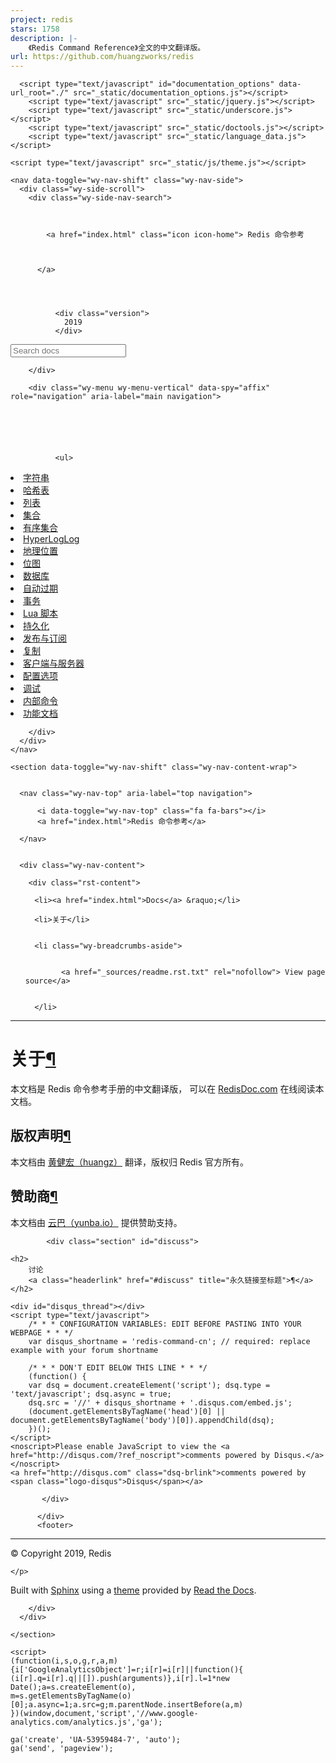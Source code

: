 ```yaml
---
project: redis
stars: 1758
description: |-
    《Redis Command Reference》全文的中文翻译版。
url: https://github.com/huangzworks/redis
---
```




<!DOCTYPE html>
<!--[if IE 8]><html class="no-js lt-ie9" lang="en" > <![endif]-->
<!--[if gt IE 8]><!--> <html class="no-js" lang="en" > <!--<![endif]-->
<head>
  <meta charset="utf-8">
  
  <meta name="viewport" content="width=device-width, initial-scale=1.0">
  
  <title>关于 &mdash; Redis 命令参考</title>
  

  
  
  
  

  
  <script type="text/javascript" src="_static/js/modernizr.min.js"></script>
  
    
      <script type="text/javascript" id="documentation_options" data-url_root="./" src="_static/documentation_options.js"></script>
        <script type="text/javascript" src="_static/jquery.js"></script>
        <script type="text/javascript" src="_static/underscore.js"></script>
        <script type="text/javascript" src="_static/doctools.js"></script>
        <script type="text/javascript" src="_static/language_data.js"></script>
    
    <script type="text/javascript" src="_static/js/theme.js"></script>

    

  
  <link rel="stylesheet" href="_static/css/theme.css" type="text/css" />
  <link rel="stylesheet" href="_static/pygments.css" type="text/css" />
    <link rel="index" title="Index" href="genindex.html" />
    <link rel="search" title="Search" href="search.html" /> 
</head>

<body class="wy-body-for-nav">

   
  <div class="wy-grid-for-nav">

    
    <nav data-toggle="wy-nav-shift" class="wy-nav-side">
      <div class="wy-side-scroll">
        <div class="wy-side-nav-search">
          

          
            <a href="index.html" class="icon icon-home"> Redis 命令参考
          

          
          </a>

          
            
            
              <div class="version">
                2019
              </div>
            
          

          
<div role="search">
  <form id="rtd-search-form" class="wy-form" action="search.html" method="get">
    <input type="text" name="q" placeholder="Search docs" />
    <input type="hidden" name="check_keywords" value="yes" />
    <input type="hidden" name="area" value="default" />
  </form>
</div>

          
        </div>

        <div class="wy-menu wy-menu-vertical" data-spy="affix" role="navigation" aria-label="main navigation">
          
            
            
              
            
            
              <ul>
<li class="toctree-l1"><a class="reference internal" href="string/index.html">字符串</a></li>
<li class="toctree-l1"><a class="reference internal" href="hash/index.html">哈希表</a></li>
<li class="toctree-l1"><a class="reference internal" href="list/index.html">列表</a></li>
<li class="toctree-l1"><a class="reference internal" href="set/index.html">集合</a></li>
<li class="toctree-l1"><a class="reference internal" href="sorted_set/index.html">有序集合</a></li>
<li class="toctree-l1"><a class="reference internal" href="hyperloglog/index.html">HyperLogLog</a></li>
<li class="toctree-l1"><a class="reference internal" href="geo/index.html">地理位置</a></li>
<li class="toctree-l1"><a class="reference internal" href="bitmap/index.html">位图</a></li>
<li class="toctree-l1"><a class="reference internal" href="database/index.html">数据库</a></li>
<li class="toctree-l1"><a class="reference internal" href="expire/index.html">自动过期</a></li>
<li class="toctree-l1"><a class="reference internal" href="transaction/index.html">事务</a></li>
<li class="toctree-l1"><a class="reference internal" href="script/index.html">Lua 脚本</a></li>
<li class="toctree-l1"><a class="reference internal" href="persistence/index.html">持久化</a></li>
<li class="toctree-l1"><a class="reference internal" href="pubsub/index.html">发布与订阅</a></li>
<li class="toctree-l1"><a class="reference internal" href="replication/index.html">复制</a></li>
<li class="toctree-l1"><a class="reference internal" href="client_and_server/index.html">客户端与服务器</a></li>
<li class="toctree-l1"><a class="reference internal" href="configure/index.html">配置选项</a></li>
<li class="toctree-l1"><a class="reference internal" href="debug/index.html">调试</a></li>
<li class="toctree-l1"><a class="reference internal" href="internal/index.html">内部命令</a></li>
<li class="toctree-l1"><a class="reference internal" href="topic/index.html">功能文档</a></li>
</ul>

            
          
        </div>
      </div>
    </nav>

    <section data-toggle="wy-nav-shift" class="wy-nav-content-wrap">

      
      <nav class="wy-nav-top" aria-label="top navigation">
        
          <i data-toggle="wy-nav-top" class="fa fa-bars"></i>
          <a href="index.html">Redis 命令参考</a>
        
      </nav>


      <div class="wy-nav-content">
        
        <div class="rst-content">
        
          















<div role="navigation" aria-label="breadcrumbs navigation">

  <ul class="wy-breadcrumbs">
    
      <li><a href="index.html">Docs</a> &raquo;</li>
        
      <li>关于</li>
    
    
      <li class="wy-breadcrumbs-aside">
        
            
            <a href="_sources/readme.rst.txt" rel="nofollow"> View page source</a>
          
        
      </li>
    
  </ul>

  
  <hr/>
</div>
          <div role="main" class="document" itemscope="itemscope" itemtype="http://schema.org/Article">
           <div itemprop="articleBody">
            
  <div class="section" id="id1">
<h1>关于<a class="headerlink" href="#id1" title="Permalink to this headline">¶</a></h1>
<p>本文档是 Redis 命令参考手册的中文翻译版，
可以在 <a class="reference external" href="http://www.redisdoc.com">RedisDoc.com</a> 在线阅读本文档。</p>
<div class="section" id="id2">
<h2>版权声明<a class="headerlink" href="#id2" title="Permalink to this headline">¶</a></h2>
<p>本文档由 <a class="reference external" href="http://huangz.me">黄健宏（huangz）</a> 翻译，版权归 Redis 官方所有。</p>
</div>
<div class="section" id="id3">
<h2>赞助商<a class="headerlink" href="#id3" title="Permalink to this headline">¶</a></h2>
<p>本文档由 <a class="reference external" href="http://yunba.io/">云巴（yunba.io）</a> 提供赞助支持。</p>
</div>
</div>


            <div class="section" id="discuss">

    <h2>
        讨论
        <a class="headerlink" href="#discuss" title="永久链接至标题">¶</a>
    </h2>

    <div id="disqus_thread"></div>
    <script type="text/javascript">
        /* * * CONFIGURATION VARIABLES: EDIT BEFORE PASTING INTO YOUR WEBPAGE * * */
        var disqus_shortname = 'redis-command-cn'; // required: replace example with your forum shortname

        /* * * DON'T EDIT BELOW THIS LINE * * */
        (function() {
        var dsq = document.createElement('script'); dsq.type = 'text/javascript'; dsq.async = true;
        dsq.src = '//' + disqus_shortname + '.disqus.com/embed.js';
        (document.getElementsByTagName('head')[0] || document.getElementsByTagName('body')[0]).appendChild(dsq);
        })();
    </script>
    <noscript>Please enable JavaScript to view the <a href="http://disqus.com/?ref_noscript">comments powered by Disqus.</a></noscript>
    <a href="http://disqus.com" class="dsq-brlink">comments powered by <span class="logo-disqus">Disqus</span></a>
</div>

<!--
<div id="sponser">
    <h2>赞助商</h2>
    <p>我们正在寻找赞助商，有意对这个网站进行赞助的朋友请联系 huangz1990@gmail.com 。</p>
</div>
-->
           </div>
           
          </div>
          <footer>
  

  <hr/>

  <div role="contentinfo">
    <p>
        &copy; Copyright 2019, Redis

    </p>
  </div>
  Built with <a href="http://sphinx-doc.org/">Sphinx</a> using a <a href="https://github.com/rtfd/sphinx_rtd_theme">theme</a> provided by <a href="https://readthedocs.org">Read the Docs</a>. 

</footer>

        </div>
      </div>

    </section>

  </div>
  


  <script type="text/javascript">
      jQuery(function () {
          SphinxRtdTheme.Navigation.enable(true);
      });
  </script>

  
  
    
   

    <script>
    (function(i,s,o,g,r,a,m){i['GoogleAnalyticsObject']=r;i[r]=i[r]||function(){
    (i[r].q=i[r].q||[]).push(arguments)},i[r].l=1*new Date();a=s.createElement(o),
    m=s.getElementsByTagName(o)[0];a.async=1;a.src=g;m.parentNode.insertBefore(a,m)
    })(window,document,'script','//www.google-analytics.com/analytics.js','ga');

    ga('create', 'UA-53959484-7', 'auto');
    ga('send', 'pageview');
  </script>
</body>
</html>
